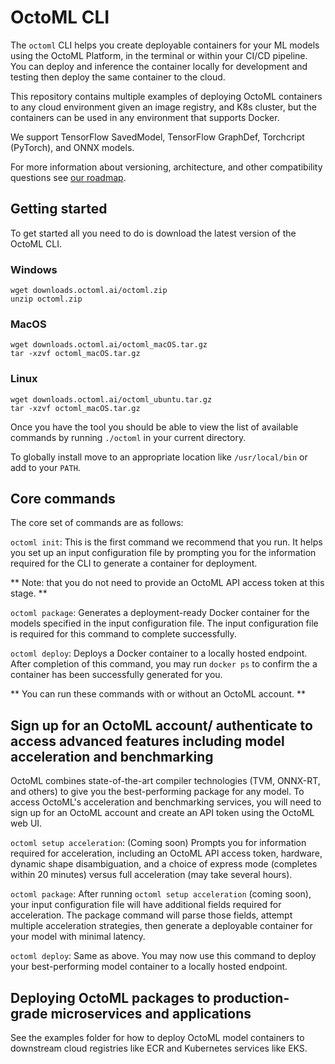 # OctoML CLI

The `octoml` CLI helps you create deployable containers for your ML models using the OctoML Platform, in the terminal or within your CI/CD pipeline.
You can deploy and inference the container locally for development and testing then deploy the same container to the cloud.

This repository contains multiple examples of deploying OctoML containers to any cloud environment given an image registry,
and K8s cluster, but the containers can be used in any environment that supports Docker.

We support TensorFlow SavedModel, TensorFlow GraphDef, Torchcript (PyTorch), and ONNX models.

For more information about versioning, architecture, and other compatibility questions see [our roadmap](roadmap.md).

## Getting started

To get started all you need to do is download the latest version of the OctoML CLI.

### Windows
```
wget downloads.octoml.ai/octoml.zip
unzip octoml.zip
```

### MacOS
```
wget downloads.octoml.ai/octoml_macOS.tar.gz
tar -xzvf octoml_macOS.tar.gz
```

### Linux

```
wget downloads.octoml.ai/octoml_ubuntu.tar.gz
tar -xzvf octoml_macOS.tar.gz
```

Once you have the tool you should be able to view the list of available commands by running `./octoml` in your current directory.

To globally install move to an appropriate location like `/usr/local/bin` or add to your `PATH`.

## Core commands

The core set of commands are as follows:

`octoml init`: This is the first command we recommend that you run. It helps you set up an input configuration file by prompting you for the information required for the CLI to generate a container for deployment.

** Note: that you do not need to provide an OctoML API access token at this stage. **

`octoml package`: Generates a deployment-ready Docker container for the models specified in the input configuration file. The input configuration file is required for this command to complete successfully.

`octoml deploy`: Deploys a Docker container to a locally hosted endpoint. After completion of this command, you may run `docker ps` to confirm the a container has been successfully generated for you.

** You can run these commands with or without an OctoML account. **

## Sign up for an OctoML account/ authenticate to access advanced features including model acceleration and benchmarking
OctoML combines state-of-the-art compiler technologies (TVM, ONNX-RT, and others) to give you the best-performing package for any model. To access OctoML's acceleration and benchmarking services, you will need to sign up for an OctoML account and create an API token using the OctoML web UI.

`octoml setup acceleration`: (Coming soon) Prompts you for information required for acceleration, including an OctoML API access token, hardware, dynamic shape disambiguation, and a choice of express mode (completes within 20 minutes) versus full acceleration (may take several hours).

`octoml package`: After running `octoml setup acceleration` (coming soon), your input configuration file will have additional fields required for acceleration. The package command will parse those fields, attempt multiple acceleration strategies, then generate a deployable container for your model with minimal latency.

`octoml deploy`: Same as above. You may now use this command to deploy your best-performing model container to a locally hosted endpoint.

## Deploying OctoML packages to production-grade microservices and applications

See the examples folder for how to deploy OctoML model containers to downstream cloud registries like ECR and Kubernetes services like EKS.
